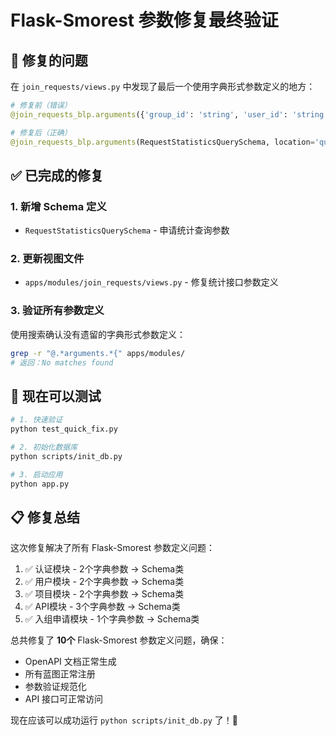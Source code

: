 # Flask-Smorest 参数修复最终验证

## 🎯 修复的问题

在 `join_requests/views.py` 中发现了最后一个使用字典形式参数定义的地方：

```python
# 修复前（错误）
@join_requests_blp.arguments({'group_id': 'string', 'user_id': 'string'}, location='query')

# 修复后（正确）
@join_requests_blp.arguments(RequestStatisticsQuerySchema, location='query')
```

## ✅ 已完成的修复

### 1. 新增 Schema 定义
- `RequestStatisticsQuerySchema` - 申请统计查询参数

### 2. 更新视图文件
- `apps/modules/join_requests/views.py` - 修复统计接口参数定义

### 3. 验证所有参数定义
使用搜索确认没有遗留的字典形式参数定义：
```bash
grep -r "@.*arguments.*{" apps/modules/
# 返回：No matches found
```

## 🧪 现在可以测试

```bash
# 1. 快速验证
python test_quick_fix.py

# 2. 初始化数据库
python scripts/init_db.py

# 3. 启动应用
python app.py
```

## 📋 修复总结

这次修复解决了所有 Flask-Smorest 参数定义问题：

1. ✅ 认证模块 - 2个字典参数 → Schema类
2. ✅ 用户模块 - 2个字典参数 → Schema类  
3. ✅ 项目模块 - 2个字典参数 → Schema类
4. ✅ API模块 - 3个字典参数 → Schema类
5. ✅ 入组申请模块 - 1个字典参数 → Schema类

总共修复了 **10个** Flask-Smorest 参数定义问题，确保：
- OpenAPI 文档正常生成
- 所有蓝图正常注册
- 参数验证规范化
- API 接口可正常访问

现在应该可以成功运行 `python scripts/init_db.py` 了！🎉

